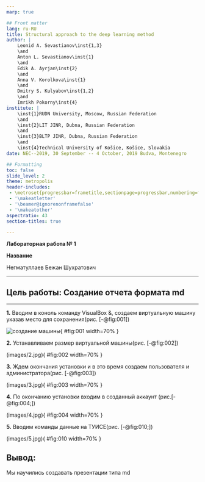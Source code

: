 ```yaml
---
marp: true

## Front matter
lang: ru-RU
title: Structural approach to the deep learning method
author: |
	Leonid A. Sevastianov\inst{1,3}
	\and
	Anton L. Sevastianov\inst{1}
	\and
	Edik A. Ayrjan\inst{2}
	\and
	Anna V. Korolkova\inst{1}
	\and
	Dmitry S. Kulyabov\inst{1,2}
	\and
	Imrikh Pokorny\inst{4}
institute: |
	\inst{1}RUDN University, Moscow, Russian Federation
	\and
	\inst{2}LIT JINR, Dubna, Russian Federation
	\and
	\inst{3}BLTP JINR, Dubna, Russian Federation
	\and
	\inst{4}Technical University of Košice, Košice, Slovakia
date: NEC--2019, 30 September -- 4 October, 2019 Budva, Montenegro

## Formatting
toc: false
slide_level: 2
theme: metropolis
header-includes: 
 - \metroset{progressbar=frametitle,sectionpage=progressbar,numbering=fraction}
 - '\makeatletter'
 - '\beamer@ignorenonframefalse'
 - '\makeatother'
aspectratio: 43
section-titles: true

---
```


**Лабораторная работа № 1**

**Название**

Негматуллаев Бежан Шухратович

---

## Цель работы: Создание отчета формата md

---

**1.**
Вводим в коноль команду VisualBox &, создаем виртуальную машину указав место для сохранения(рис. [-@fig:001])

![создание машины](images/1.jpg){ #fig:001 width=70% }

**2.**
Устанавливаем размер виртуальной машины(рис. [-@fig:002])

(images/2.jpg){ #fig:002 width=70% }


**3.**
Ждем окончания установки и в это время создаем пользователя и администратора(рис. [-@fig:003])

(images/3.jpg){ #fig:003 width=70% }

**4.**
По окончанию установки входим в созданный аккаунт (рис.[-@fig:004;])

(images/4.jpg){ #fig:004 width=70% }

**5.**
Вводим команды данные на ТУИСЕ(рис. [-@fig:010;])

(images/5.jpg){ #fig:010 width=70% }

## Вывод:
Мы научились создавать презентации типа md
